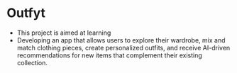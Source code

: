 # Outfyt
- This project is aimed at learning
- Developing an app that allows users to explore their wardrobe, mix and match clothing pieces, create personalized outfits, and receive AI-driven recommendations for new items that complement their existing collection.
